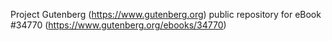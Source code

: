 Project Gutenberg (https://www.gutenberg.org) public repository for eBook #34770 (https://www.gutenberg.org/ebooks/34770)

